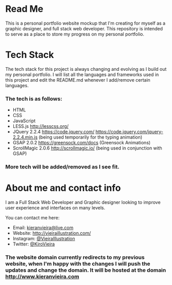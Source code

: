 # Read Me
This is a personal portfolio website mockup that I'm creating for myself as a graphic designer, and full stack web developer. This repository is intended to serve as a place to store my progress on my personal portfolio.

# Tech Stack

The tech stack for this project is always changing and evolving as I build out my personal portfolio. I will list all the languages and frameworks used in this project and edit the README.md whenever I add/remove certain languages.

### The tech is as follows:

* HTML
* CSS
* JavaScript
* LESS.js http://lesscss.org/
* JQuery 2.2.4 https://code.jquery.com/ https://code.jquery.com/jquery-2.2.4.min.js (being used temporarily for the typing animation)
* GSAP 2.0.2 https://greensock.com/docs (Greensock Animations) 
* ScrollMagic 2.0.6 http://scrollmagic.io/ (being used in conjunction with GSAP)

### More tech will be added/removed as I see fit.

# About me and contact info

I am a Full Stack Web Developer and Graphic designer looking to improve user experience and interfaces on many levels. 

You can contact me here:

* Email: kieranvieira@live.com
* Website: http://vieiraillustration.com/
* Instagram: [@VieiraIllustration](https://www.instagram.com/vieiraillustration/)
* Twitter: [@KiroVieira](https://twitter.com/kirovieira)

### The website domain currently redirects to my previous website, when I'm happy with the changes I will push the updates and change the domain. It will be hosted at the domain http://www.kieranvieira.com
